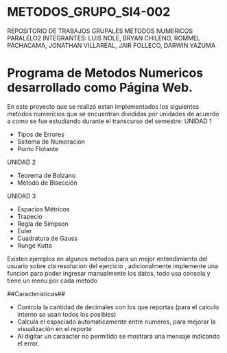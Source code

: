 # METODOS_GRUPO_SI4-002
REPOSITORIO DE TRABAJOS GRUPALES METODOS NUMERICOS PARALELO2   INTEGRANTES: LUIS NOLE, BRYAN CHILENO, ROMMEL PACHACAMA, JONATHAN VILLAREAL, JAIR FOLLECO, DARWIN YAZUMA

#
Programa de Metodos Numericos desarrollado como Página Web.
===========================
En este proyecto que se realizó estan implementados los siguientes metodos numericios que se encuentran divididas por unidades de acuerdo a como se fue estudiando durante el transcurso del semestre:
UNIDAD 1
- Tipos de Errores
- Ssitema de Numeración
- Punto Flotante

UNIDAD 2
- Teorema de Bolzano
- Método de Bisección

UNIDAD 3
- Espacios Métricos
- Trapecio
- Regla de Simpson
- Euler
- Cuadratura de Gauss
- Runge Kutta

Existen ejemplos en algunos metodos para un mejor entendimiento del usuario sobre cla resolucion del ejercicio , adicionalmente implemente una funcion para poder ingresar manualmente los datos, todo usa consola y tiene un menu por cada metodo

##Caracteristicas##

- Controla la cantidad de decimales con los que reportas (para el calculo interno se usan todos los posibles)
- Calcula el espaciado automaticamente entre numeros, para mejorar la visualización en el reporte
- Al digitar un caraacter no permitido se mostrará una mensaje indicando el error.
